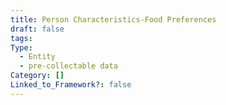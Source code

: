 ```yaml
---
title: Person Characteristics-Food Preferences
draft: false
tags: 
Type:
  - Entity
  - pre-collectable data
Category: []
Linked_to_Framework?: false
---
```

